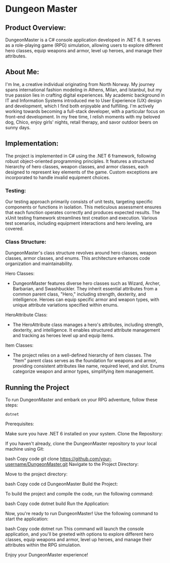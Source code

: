 # Dungeon Master


## Product Overview:
DungeonMaster is a C# console application developed in .NET 6. It serves as a role-playing game (RPG) simulation, allowing users to explore different hero classes, equip weapons and armor, level up heroes, and manage their attributes.

## About Me:
I'm Ine, a creative individual originating from North Norway. My journey spans international fashion modeling in Athens, Milan, and Istanbul, but my true passion lies in crafting digital experiences. My academic background in IT and Information Systems introduced me to User Experience (UX) design and development, which I find both enjoyable and fulfilling. I'm actively working towards becoming a full-stack developer, with a particular focus on front-end development. In my free time, I relish moments with my beloved dog, Chico, enjoy girls' nights, retail therapy, and savor outdoor beers on sunny days.

## Implementation:
The project is implemented in C# using the .NET 6 framework, following robust object-oriented programming principles. It features a structured hierarchy of hero classes, weapon classes, and armor classes, each designed to represent key elements of the game. Custom exceptions are incorporated to handle invalid equipment choices.

### Testing:
Our testing approach primarily consists of unit tests, targeting specific components or functions in isolation. This meticulous assessment ensures that each function operates correctly and produces expected results. The xUnit testing framework streamlines test creation and execution. Various test scenarios, including equipment interactions and hero leveling, are covered.

### Class Structure:
DungeonMaster's class structure revolves around hero classes, weapon classes, armor classes, and enums. This architecture enhances code organization and maintainability.

Hero Classes: 
- DungeonMaster features diverse hero classes such as Wizard, Archer, Barbarian, and Swashbuckler. They inherit essential attributes from a common parent class, "Hero," including strength, dexterity, and intelligence. Heroes can equip specific armor and weapon types, with unique attribute variations specified within enums.

HeroAttribute Class: 
- The HeroAttribute class manages a hero's attributes, including strength, dexterity, and intelligence. It enables structured attribute management and tracking as heroes level up and equip items.

Item Classes: 
- The project relies on a well-defined hierarchy of item classes. The "Item" parent class serves as the foundation for weapons and armor, providing consistent attributes like name, required level, and slot. Enums categorize weapon and armor types, simplifying item management.

## Running the Project
To run DungeonMaster and embark on your RPG adventure, follow these steps:

```dotnet```

Prerequisites:

Make sure you have .NET 6 installed on your system.
Clone the Repository:

If you haven't already, clone the DungeonMaster repository to your local machine using Git:

bash
Copy code
git clone https://github.com/your-username/DungeonMaster.git
Navigate to the Project Directory:

Move to the project directory:

bash
Copy code
cd DungeonMaster
Build the Project:

To build the project and compile the code, run the following command:

bash
Copy code
dotnet build
Run the Application:

Now, you're ready to run DungeonMaster! Use the following command to start the application:

bash
Copy code
dotnet run
This command will launch the console application, and you'll be greeted with options to explore different hero classes, equip weapons and armor, level up heroes, and manage their attributes within the RPG simulation.

Enjoy your DungeonMaster experience!
